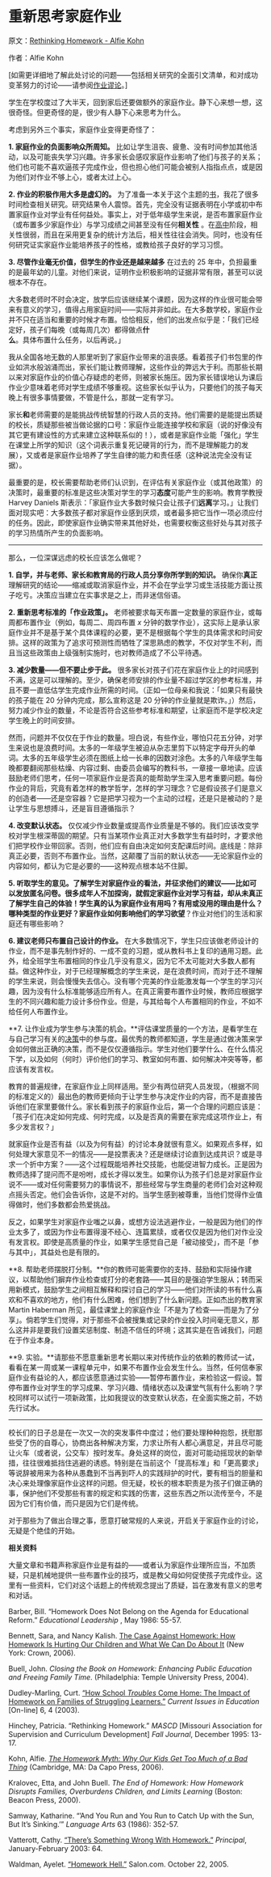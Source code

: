 # 重新思考家庭作业

原文：[Rethinking Homework - Alfie Kohn](https://www.alfiekohn.org/article/rethinking-homework/)

作者：Alfie Kohn

[如需更详细地了解此处讨论的问题——包括相关研究的全面引文清单，和对成功变革努力的讨论——请参阅[作业谬论](https://www.alfiekohn.org/homework-myth/)。]

学生在学校度过了大半天，回到家后还要做额外的家庭作业。静下心来想一想，这很奇怪。但更奇怪的是，很少有人静下心来思考为什么。

考虑到另外三个事实，家庭作业变得更奇怪了：

**1. 家庭作业的负面影响众所周知。** 比如让学生沮丧、疲惫、没有时间参加其他活动，以及可能丧失学习兴趣。许多家长会感叹家庭作业影响了他们与孩子的关系；他们也可能不喜欢逼孩子完成作业，但也担心他们可能会被别人指指点点，或是因为他们对作业不够上心，或者太过上心。

**2. 作业的积极作用大多是虚幻的。** 为了准备一本关于这个主题的[书](https://www.alfiekohn.org/homework-myth/)，我花了很多时间检查相关研究。研究结果令人震惊。首先，完全没有证据表明在小学或初中布置家庭作业对学业有任何益处。事实上，对于低年级学生来说，是否布置家庭作业（或布置多少家庭作业）与学习成绩之间甚至没有任何**相关性** 。在[高中](https://www.alfiekohn.org/blogs/homework-unnecessary-evil-surprising-findings-new-research/)阶段，相关性很弱，而且在采用更复杂的统计方法后，相关性往往会消失。同时，也没有任何研究证实家庭作业能培养孩子的性格，或教给孩子良好的学习习惯。

**3. 尽管作业毫无价值，但学生的作业还是越来越多** 在过去的 25 年中，负担最重的是最年幼的儿童。对他们来说，证明作业积极影响的证据非常有限，甚至可以说根本不存在。

大多数老师时不时会决定，放学后应该继续某个课题，因为这样的作业很可能会带来有意义的学习，值得占用家庭时间——实际并非如此。在大多数学校，家庭作业并不只在适当和重要的时候才布置。恰恰相反，他们的出发点似乎是：「我们已经定好，孩子们每晚（或每周几次）都得做点**什么**。具体布置什么任务，以后再说。」

我从全国各地无数的人那里听到了家庭作业带来的沮丧感。看着孩子们书包里的作业如洪水般汹涌而出，家长们能让教师理解，这些作业的弊远大于利。而那些长期以来对家庭作业的价值心存疑虑的老师，则被家长施压。因为家长错误地认为课后作业少意味着老师对学生成绩不够重视。这些家长似乎认为，只要他们的孩子每天晚上有很多事情要做，不管是什么，那就一定有学习。

家长**和**老师需要的是能挑战传统智慧的行政人员的支持。他们需要的是能提出质疑的校长，质疑那些被当做论据的口号：家庭作业能连接学校和家庭（说的好像没有其它更有建设性的方式来建立这种联系似的！），或者是家庭作业能「强化」学生在课堂上所学的知识（这个词表示重复死记硬背的行为，而不是理解能力的发展），又或者是家庭作业培养了学生自律的能力和责任感（这种说法完全没有证据）。

最重要的是，校长需要帮助老师们认识到，在评估有关家庭作业（或其他政策）的决策时，最重要的标准是这些决策对学生的学习**态度**可能产生的影响。教育学教授 Harvey Daniels 斯表示：「家庭作业大多数时候只会让孩子们**远离**学习。」让我们面对现实吧：大多数孩子都对家庭作业感到厌烦，或者最多把它当作一项必须应付的任务。因此，即使家庭作业确实带来其他好处，也需要权衡这些好处与其对孩子的学习热情所产生的负面影响。

---

那么，一位深谋远虑的校长应该怎么做呢？

**1. 自学，并与老师、家长和教育局的行政人员分享你所学到的知识。** 确保你**真正**理解研究的结论——缩减或取消家庭作业，并不会在学业学习或生活技能方面让孩子吃亏。决策应当建立在实事求是之上，而非迷信俗语。

**2. 重新思考标准的「作业政策」。** 老师被要求每天布置一定数量的家庭作业，或每周都布置作业（例如，每周二、周四布置 *x* 分钟的数学作业），这实际上是承认家庭作业并不是基于某个具体课程的必要，更不是根据每个学生的具体需求和时间安排。这样的政策为了追求可预测性而牺牲了深思熟虑的教学，不仅对学生不利，而且当这些政策由上级强制实施时，也对教师造成了不公平待遇。

**3. 减少数量——但不要止步于此。** 很多家长对孩子们花在家庭作业上的时间感到不满，这是可以理解的。至少，确保老师安排的作业量不超过学区的参考标准，并且不要一直低估学生完成作业所需的时间。（正如一位母亲和我说：「如果只有最快的孩子能在 20 分钟内完成，那么宣称这是 20 分钟的作业量就是欺诈。」）然后，努力减少作业的数量，不论是否符合这些参考标准和期望，让家庭而不是学校决定学生晚上的时间安排。

然而，问题并不仅仅在于作业的数量。坦白说，有些作业，哪怕只花五分钟，对学生来说也是浪费时间。太多的一年级学生被迫从杂志里剪下以特定字母开头的单词。太多的五年级学生必须在图纸上给一长串的因数对涂色。太多的八年级学生每晚都要翻阅那些枯燥、内容过剩、由委员会编写的教科书，一章接一章地读。应该鼓励老师们思考，任何一项家庭作业是否真的能帮助学生深入思考重要问题。每份作业的背后，究竟有着怎样的教学哲学，怎样的学习理念？它是假设孩子们是意义的创造者——还是空容器？它是把学习视为一个主动的过程，还是只是被动的？是让学生与思想搏斗，还是盲目遵循指示？

**4. 改变默认状态。** 仅仅减少作业数量或提高作业质量是不够的。我们应该改变学校对学生根深蒂固的期望。只有当某项作业真正对大多数学生有益时时，才要求他们把学校作业带回家。否则，他们应有自由决定如何支配课后时间。底线是：除非真正必要，否则不布置作业。当然，这颠覆了当前的默认状态——无论家庭作业的内容如何，都认为它是必要的——这种观点根本站不住脚。

**5. 听取学生的意见。**了解学生对家庭作业的看法，并征求他们的建议——比如可以发放匿名问卷。很多成年人不加探询，就假定家庭作业对学习有益，却从未真正了解学生自己的体验！学生真的认为家庭作业有用吗？有用或没用的理由是什么？哪种类型的作业更好？家庭作业如何影响他们的学习**欲望**？作业对他们的生活和家庭还有哪些影响？

**6. 建议老师只布置自己设计的作业。** 在大多数情况下，学生只应该做老师设计的作业，而不是事先制作好的、一成不变的习题，或从教科书上复印的通用习题。此外，给全班学生布置相同的作业几乎没有意义，因为它不太可能对大多数人都有益。做这种作业，对于已经理解概念的学生来说，是在浪费时间，而对于还不理解的学生来说，则会慢慢失去信心。没有哪个完美的作业能激发每一个学生的学习兴趣，因为没有什么标准能够适应所有人。在真正需要布置作业时候，教师应根据学生的不同兴趣和能力设计多份作业。但是，与其给每个人布置相同的作业，不如不给任何人布置作业。

**7. 让作业成为学生参与决策的机会。**评估课堂质量的一个方法，是看学生在与自己学习有关的[决策](https://www.alfiekohn.org/choices-children/)中的参与度。最优秀的教师都知道，学生是通过做决策来学会如何做出正确的决策，而不是仅仅遵循指示。学生对他们要学什么、在什么情况下学，以及如何（何时）评价他们的学习、教室如何布置、如何解决冲突等等，都应该有发言权。

教育的普遍规律，在家庭作业上同样适用。至少有两位研究人员发现，（根据不同的标准定义的）最出色的教师更倾向于让学生参与决定作业的内容，而不是直接告诉他们在家里要做什么。家长看到孩子的家庭作业后，第一个合理的问题应该是：「孩子们在决定如何完成、何时完成，以及是否真的需要在家完成这项作业上，有多少发言权？」

就家庭作业是否有益（以及为何有益）的讨论本身就很有意义。如果观点多样，如何处理大家意见不一的情况——是投票表决？还是继续讨论直到达成共识？或是寻求一个折中方案？——这个过程既能培养社交技能，也能促进智力成长。正是因为教师选择了提问而不是吩咐，成长才得以发生。如果你认为孩子们总是对家庭作业说不——或对任何需要努力的事情说不，那些经常与学生商量的老师们会对这种观点摇头否定。他们会告诉你，这是不对的。当学生感到被尊重，当他们觉得作业值得做时，他们多数都会热爱挑战。

反之，如果学生对家庭作业嗤之以鼻，或想方设法逃避作业，一般是因为他们的作业太多了，或因为作业布置得漫不经心、连篇累牍，或者仅仅是因为他们对作业没有发言权。即使是高质量的作业，如果学生感觉自己是「被动接受」，而不是「参与其中」，其益处也是有限的。

**8. 帮助老师摆脱打分制。**你的教师可能需要你的支持、鼓励和实际操作建议，以帮助他们摒弃作业检查或打分的老套路——其目的是强迫学生服从；转而采用新模式，鼓励学生之间相互解释和探讨自己的学习——他们对所读的书有什么喜欢和不喜欢的地方，他们有什么困难，他们想到了什么新问题。正如杰出的教育家 Martin Haberman 所见，最佳课堂上的家庭作业「不是为了检查——而是为了分享」。倘若学生们觉得，对于那些不会被搜集或记录的作业投入时间毫无意义，那么这并非是要我们设置奖惩制度、制造不信任的环境；这其实是在告诫我们，问题在于作业本身。

**9. 实验。**请那些不愿意重新思考长期以来对传统作业的依赖的教师试一试，看看在某一周或某一课程单元中，如果不布置作业会发生什么。当然，任何信奉家庭作业有益论的人，都应该愿意通过实验——暂停布置作业，来检验这一假设。暂停布置作业对学生的学习成果、学习兴趣、情绪状态以及课堂气氛有什么影响？学校同样可以试行一项新政策，比如我提议的改变默认状态，在全面实施之前，不妨先行试水。

--- 

校长们的日子总是在一次又一次的突发事件中度过；他们要处理种种抱怨，抚慰那些受了伤的自尊心，协商出各种解决方案，力求让所有人都心满意足，并且尽可能让火车（或者说，公交车）按时发车。身处这样的岗位，面对可能动摇现状的新举措，往往很难抵挡住逃避的诱惑。特别是在当前这个「提高标准」和「更高要求」等说辞被用来为各种从愚蠢到不当再到吓人的实践辩护的时代，要有相当的胆量和决心来处理像家庭作业这样的问题。但无疑，校长的根本职责是为孩子们做正确的事，保护他们不受那些有害的规定和实践的伤害，这些东西之所以流传至今，不是因为它们有价值，而只是因为它们是传统。

对于那些为了做出合理之事，愿意打破常规的人来说，开启关于家庭作业的讨论，无疑是个绝佳的开始。

**相关资料** 

大量文章和书籍声称家庭作业是有益的——或者认为家庭作业理所应当，不加质疑，只是机械地提供一些布置作业的技巧，或是教父母如何促使孩子完成作业。这里有一些资料，它们对这个话题上的传统观念提出了质疑，旨在激发有意义的思考和对话。

Barber, Bill. “Homework Does Not Belong on the Agenda for Educational Reform.” *Educational Leadership* , May 1986: 55-57.

Bennett, Sara, and Nancy Kalish. [The Case Against Homework: How Homework Is Hurting Our Children and What We Can Do About It](http://www.amazon.com/Case-Against-Homework-Hurting-Children/dp/030734018X/wwwalfiekohorg) (New York: Crown, 2006).

Buell, John. *Closing the Book on Homework: Enhancing Public Education and Freeing Family Time*. (Philadelphia: Temple University Press, 2004).

Dudley-Marling, Curt. [ “How School *Troubles* Come Home: The Impact of Homework on Families of Struggling Learners.”](http://cie.ed.asu.edu/volume6/number4) *Current Issues in Education* [On-line] 6, 4 (2003).

Hinchey, Patricia. “Rethinking Homework.” *MASCD* [Missouri Association for Supervision and Curriculum Development] *Fall Journal*, December 1995: 13-17.

Kohn, Alfie. [ *The Homework Myth: Why Our Kids Get Too Much of a Bad Thing*](https://www.alfiekohn.org/homework-myth/) (Cambridge, MA: Da Capo Press, 2006).

Kralovec, Etta, and John Buell. *The End of Homework: How Homework Disrupts Families, Overburdens Children, and Limits Learning* (Boston: Beacon Press, 2000).

Samway, Katharine. “’And You Run and You Run to Catch Up with the Sun, But It’s Sinking.’” *Language Arts* 63 (1986): 352-57.

Vatterott, Cathy. [“There’s Something Wrong With Homework.”](http://www.homeworklady.com/index2.php?option=com_docman&task=doc_view&gid=3&Itemid=34) *Principal*, January-February 2003: 64.

Waldman, Ayelet. [“Homework Hell.”](http://dir.salon.com/story/mwt/col/waldman/2005/10/22/homework/index.html) Salon.com. October 22, 2005.